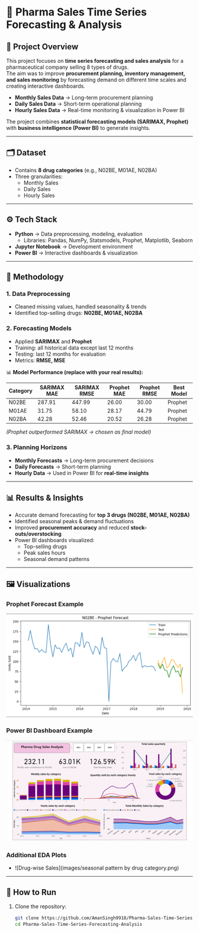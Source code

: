 # 💊 Pharma Sales Time Series Forecasting & Analysis  

## 📌 Project Overview  
This project focuses on **time series forecasting and sales analysis** for a pharmaceutical company selling 8 types of drugs.  
The aim was to improve **procurement planning, inventory management, and sales monitoring** by forecasting demand on different time scales and creating interactive dashboards.  

- **Monthly Sales Data** → Long-term procurement planning  
- **Daily Sales Data** → Short-term operational planning  
- **Hourly Sales Data** → Real-time monitoring & visualization in Power BI  

The project combines **statistical forecasting models (SARIMAX, Prophet)** with **business intelligence (Power BI)** to generate insights.  

---

## 🗂 Dataset  
- Contains **8 drug categories** (e.g., N02BE, M01AE, N02BA)  
- Three granularities:  
  - Monthly Sales  
  - Daily Sales  
  - Hourly Sales  

---

## ⚙️ Tech Stack  
- **Python** → Data preprocessing, modeling, evaluation  
  - Libraries: Pandas, NumPy, Statsmodels, Prophet, Matplotlib, Seaborn  
- **Jupyter Notebook** → Development environment  
- **Power BI** → Interactive dashboards & visualization  

---

## 🔬 Methodology  

### 1. Data Preprocessing  
- Cleaned missing values, handled seasonality & trends  
- Identified top-selling drugs: **N02BE, M01AE, N02BA**  

### 2. Forecasting Models  
- Applied **SARIMAX** and **Prophet**  
- Training: all historical data except last 12 months  
- Testing: last 12 months for evaluation  
- Metrics: **RMSE, MSE**  

📊 **Model Performance (replace with your real results):**

| Category | SARIMAX MAE | SARIMAX RMSE | Prophet MAE | Prophet RMSE | Best Model |
| -------- | ----------- | ------------ | ----------- | ------------ | ---------- |
| N02BE    | 287.91      | 447.99       |   26.00     |   30.00      | Prophet    |
| M01AE    | 31.75       | 58.10        |   28.17     |   44.79      | Prophet    |
| N02BA    | 42.28       | 52.46        |   20.52     |   26.28      | Prophet    |

*(Prophet outperformed SARIMAX → chosen as final model)*  

### 3. Planning Horizons  
- **Monthly Forecasts** → Long-term procurement decisions  
- **Daily Forecasts** → Short-term planning  
- **Hourly Data** → Used in Power BI for **real-time insights**  

---

## 📊 Results & Insights  
- Accurate demand forecasting for **top 3 drugs (N02BE, M01AE, N02BA)**  
- Identified seasonal peaks & demand fluctuations  
- Improved **procurement accuracy** and reduced **stock-outs/overstocking**  
- Power BI dashboards visualized:  
  - Top-selling drugs  
  - Peak sales hours  
  - Seasonal demand patterns  

---

## 🖼 Visualizations  

### Prophet Forecast Example  
![Prophet Forecast](images/prophet_forecast_n02be.png)  

### Power BI Dashboard Example  
![Power BI Dashboard](images/power_bi_dashboard.png)  

### Additional EDA Plots  
- ![Drug-wise Sales](images/seasonal pattern by drug category.png)  

---

## 🚀 How to Run  

1. Clone the repository:  
   ```bash
   git clone https://github.com/AmanSingh9918/Pharma-Sales-Time-Series-Forecasting-Analysis.git
   cd Pharma-Sales-Time-Series-Forecasting-Analysis
